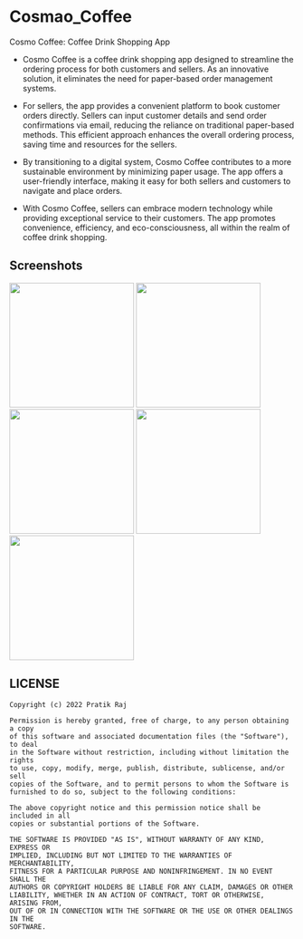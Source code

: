 # Cosmao_Coffee

Cosmo Coffee: Coffee Drink Shopping App

- Cosmo Coffee is a coffee drink shopping app designed to streamline the ordering process for both customers and sellers. As an innovative solution, it eliminates the need for paper-based order management systems.

* For sellers, the app provides a convenient platform to book customer orders directly. Sellers can input customer details and send order confirmations via email, reducing the reliance on traditional paper-based methods. This efficient approach enhances the overall ordering process, saving time and resources for the sellers.

+ By transitioning to a digital system, Cosmo Coffee contributes to a more sustainable environment by minimizing paper usage. The app offers a user-friendly interface, making it easy for both sellers and customers to navigate and place orders.

* With Cosmo Coffee, sellers can embrace modern technology while providing exceptional service to their customers. The app promotes convenience, efficiency, and eco-consciousness, all within the realm of coffee drink shopping.
  


## Screenshots
<img src = "https://github.com/Pratikraj001/Cosmo_Coffee/assets/78545924/6c9e5658-dffc-4204-9655-ded431088a41" width ="220">
<img src = "https://github.com/Pratikraj001/Cosmo_Coffee/assets/78545924/d4219d00-31d5-41d9-bfb8-ad271e92795b" width ="220">
<img src = "https://github.com/Pratikraj001/Cosmo_Coffee/assets/78545924/31295545-6957-4a55-ab33-4f7056d4e075" width ="220">
<img src = "https://github.com/Pratikraj001/Cosmo_Coffee/assets/78545924/90a165d5-20ba-462d-8caf-53f155aac364" width ="220">
<img src = "https://github.com/Pratikraj001/Cosmo_Coffee/assets/78545924/89d05559-7cda-4dfb-8c72-9d1a5fadc906" width ="220">


## LICENSE

```
Copyright (c) 2022 Pratik Raj

Permission is hereby granted, free of charge, to any person obtaining a copy
of this software and associated documentation files (the "Software"), to deal
in the Software without restriction, including without limitation the rights
to use, copy, modify, merge, publish, distribute, sublicense, and/or sell
copies of the Software, and to permit persons to whom the Software is
furnished to do so, subject to the following conditions:

The above copyright notice and this permission notice shall be included in all
copies or substantial portions of the Software.

THE SOFTWARE IS PROVIDED "AS IS", WITHOUT WARRANTY OF ANY KIND, EXPRESS OR
IMPLIED, INCLUDING BUT NOT LIMITED TO THE WARRANTIES OF MERCHANTABILITY,
FITNESS FOR A PARTICULAR PURPOSE AND NONINFRINGEMENT. IN NO EVENT SHALL THE
AUTHORS OR COPYRIGHT HOLDERS BE LIABLE FOR ANY CLAIM, DAMAGES OR OTHER
LIABILITY, WHETHER IN AN ACTION OF CONTRACT, TORT OR OTHERWISE, ARISING FROM,
OUT OF OR IN CONNECTION WITH THE SOFTWARE OR THE USE OR OTHER DEALINGS IN THE
SOFTWARE.
```
